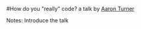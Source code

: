 #How do you "really" code?
a talk by [Aaron Turner](https://aaronthedev.com/#/)

Notes:
Introduce the talk
